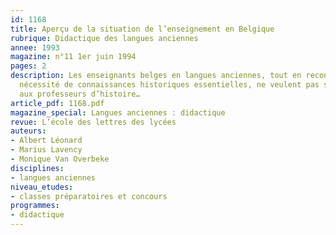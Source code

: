 ```yaml
---
id: 1168
title: Aperçu de la situation de l’enseignement en Belgique
rubrique: Didactique des langues anciennes
annee: 1993
magazine: n°11 1er juin 1994
pages: 2
description: Les enseignants belges en langues anciennes, tout en reconnaissant la
  nécessité de connaissances historiques essentielles, ne veulent pas se substituer
  aux professeurs d’histoire…
article_pdf: 1168.pdf
magazine_special: Langues anciennes : didactique
revue: L’école des lettres des lycées
auteurs:
- Albert Léonard
- Marius Lavency
- Monique Van Overbeke
disciplines:
- langues anciennes
niveau_etudes:
- classes préparatoires et concours
programmes:
- didactique
---
```


